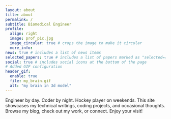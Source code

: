 ```yaml
---
layout: about
title: about
permalink: /
subtitle: Biomedical Engineer
profile:
  align: right
  image: prof_pic.jpg
  image_circular: true # crops the image to make it circular
  more_info:
news: true # includes a list of news items
selected_papers: true # includes a list of papers marked as "selected={true}"
social: true # includes social icons at the bottom of the page
# Added GIF configuration
header_gif:
  enable: true
  file: my_brain.gif
  alt: "my brain in 3d model"
---
```


Engineer by day. Coder by night. Hockey player on weekends.
This site showcases my technical writings, coding projects, and occasional thoughts.
Browse my blog, check out my work, or connect.
Enjoy your visit!
